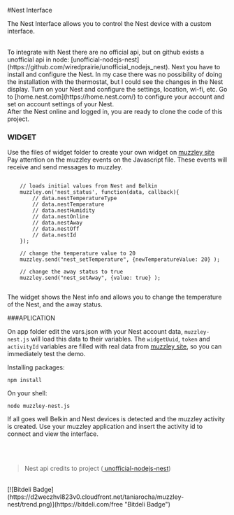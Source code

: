 #Nest Interface

The Nest Interface allows you to control the Nest device with a custom interface.

<br>
To integrate with Nest there are no official api, but on github exists a unofficial api in node: [unofficial-nodejs-nest](https://github.com/wiredprairie/unofficial_nodejs_nest). 
Next you have to install and configure the Nest. In my case there was no possibility of doing the installation with the thermostat, but I could see the changes in the Nest display. Turn on your Nest and configure the settings, location, wi-fi, etc. Go to [home.nest.com](https://home.nest.com/) to configure your account and set on account settings of your Nest.
<br>After the Nest online and logged in, you are ready to clone the code of this project. 

### WIDGET 

Use the files of widget folder to create your own widget on [muzzley site](http://www.muzzley.com/)
<br>Pay attention on the muzzley events on the Javascript file. These events will receive and send messages to muzzley.


<pre><code>
	// loads initial values from Nest and Belkin
	muzzley.on('nest_status', function(data, callback){
		// data.nestTemperatureType	
		// data.nestTemperature
		// data.nestHumidity	
		// data.nestOnline	
		// data.nestAway	
		// data.nestOff	
		// data.nestId	
	});
	
	// change the temperature value to 20
	muzzley.send("nest_setTemperature", {newTemperatureValue: 20} );
	
	// change the away status to true
	muzzley.send("nest_setAway", {value: true} );

</code></pre>

The widget shows the Nest info and allows you to change the temperature of the Nest, and the away status.


###APLICATION

On app folder edit the vars.json with your Nest account data, `muzzley-nest.js` will load this data to their variables.
The `widgetUuid`, `token` and `activityId` variables are filled with real data from [muzzley site](http://www.muzzley.com/), so you can immediately test the demo.

Installing packages:

<pre><code>npm install</code></pre>

On your shell:

<pre><code>node muzzley-nest.js</code></pre>
 


If all goes well Belkin and Nest devices is detected and the muzzley activity is created. 
Use your muzzley application and insert the activity id to connect and view the interface.

<br><br>


> Nest api credits to project ([ unofficial-nodejs-nest](https://github.com/wiredprairie/unofficial_nodejs_nest))


<br>
[![Bitdeli Badge](https://d2weczhvl823v0.cloudfront.net/taniarocha/muzzley-nest/trend.png)](https://bitdeli.com/free "Bitdeli Badge")

